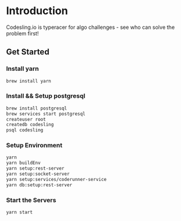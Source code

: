 # Introduction

Codesling.io is typeracer for algo challenges - see who can solve the problem first!

## Get Started

### Install yarn

```bash
brew install yarn
```

### Install && Setup postgresql

```bash
brew install postgresql
brew services start postgresql
createuser root
createdb codesling
psql codesling
```

### Setup Environment

```bash
yarn
yarn buildEnv
yarn setup:rest-server
yarn setup:socket-server
yarn setup:services/coderunner-service
yarn db:setup:rest-server
```

### Start the Servers

```bash
yarn start
```
